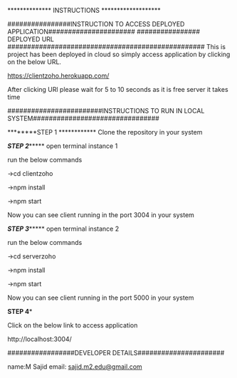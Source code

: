 **************  INSTRUCTIONS *******************


################INSTRUCTION TO ACCESS DEPLOYED APPLICATION######################
################ DEPLOYED URL ##################################################
This is project has been deployed in cloud so simply access application by clicking on the below URL.

 https://clientzoho.herokuapp.com/

 After clicking URl please wait for 5 to 10 seconds as it is free server it takes time

########################INSTRUCTIONS TO RUN IN LOCAL SYSTEM################################


********STEP 1 ************
Clone the repository in your system

*******STEP 2************
open terminal instance 1 

run the below commands 

->cd clientzoho

->npm install

->npm start

Now you can see client running in the port 3004 in your system

*******STEP 3************
open terminal instance 2

run the below commands 

->cd serverzoho

->npm install

->npm start

Now you can see client running in the port 5000 in your system

**********STEP 4***********

Click on the below link to access application

http://localhost:3004/


#################DEVELOPER DETAILS######################

name:M Sajid
email: sajid.m2.edu@gmail.com







